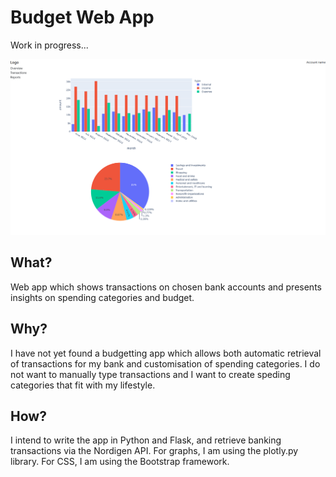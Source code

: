 # Budget Web App
Work in progress...

![Work in progess](./assets/images/20231207_overview.PNG)

## What?
Web app which shows transactions on chosen bank accounts and presents insights
on spending categories and budget.

## Why?
I have not yet found a budgetting app which allows both automatic retrieval of 
transactions for my bank and customisation of spending categories. I do not want
to manually type transactions and I want to create speding categories that fit 
with my lifestyle.  

## How?
I intend to write the app in Python and Flask, and retrieve banking transactions
via the Nordigen API. For graphs, I am using the plotly.py library. For CSS, I 
am using the Bootstrap framework.

